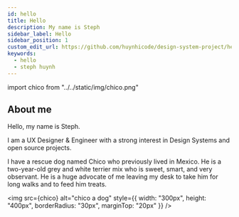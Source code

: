 ```yaml
---
id: hello
title: Hello
description: My name is Steph
sidebar_label: Hello
sidebar_position: 1
custom_edit_url: https://github.com/huynhicode/design-system-project/hello.md
keywords:
  - hello
  - steph huynh
---
```


import chico from "../../static/img/chico.png"

## About me

Hello, my name is Steph.

I am a UX Designer & Engineer with a strong interest in Design Systems and open source projects.

I have a rescue dog named Chico who previously lived in Mexico. He is a two-year-old grey and white terrier mix who is sweet, smart, and very observant. He is a huge advocate of me leaving my desk to take him for long walks and to feed him treats.

<img src={chico} alt="chico a dog" style={{ width: "300px", height: "400px", borderRadius: "30px", marginTop: "20px" }} />